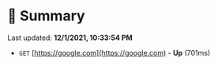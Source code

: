 # 📖 Summary
Last updated: **12/1/2021, 10:33:54 PM**

- `GET` [https://google.com](https://google.com) - **Up** (701ms)
